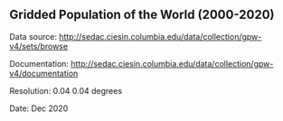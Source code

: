 ## Gridded Population of the World (2000-2020)

Data source: http://sedac.ciesin.columbia.edu/data/collection/gpw-v4/sets/browse

Documentation: http://sedac.ciesin.columbia.edu/data/collection/gpw-v4/documentation

Resolution: 0.04 0.04 degrees

Date: Dec 2020